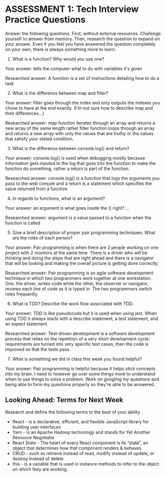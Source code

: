 # ASSESSMENT 1: Tech Interview Practice Questions

Answer the following questions. First, without external resources. Challenge yourself to answer from memory. Then, research the question to expand on your answer. Even if you feel you have answered the question completely on your own, there is always something more to learn.   

1. What is a function? Why would you use one?

  Your answer: tells the computer what to do with variables it's given

  Researched answer: A function is a set of instructions detailing how to do a task



2. What is the difference between map and filter?

  Your answer: filter goes through the index and only outputs the indexes you chose to have at the end exactly. (I'm not sure how to describe map and their differences...)

  Researched answer: map function iterates through an array and returns a new array of the same length rather filter function loops through an array and returns a new array with only the values that are truthy or the values that satisfy your stated condition.



3. What is the difference between console.log() and return?

  Your answer: console.log() is used when debugging mostly because information gets inputed to the log that goes into the function to make the function do something, rather a return is part of the function.

  Researched answer: console.log() is a function that logs the arguments you pass to the web console and a return is a statement which specifies the value returned from a function



4. In regards to functions, what is an argument?

  Your answer: an argument is what goes inside the () right?....

  Researched answer: argument is a value passed to a function when the function is called



5. Give a brief description of proper pair programming techniques. What are the roles of each person?

  Your answer: Pair programming is when there are 2 people working on one project with 2 monitors at the same time. There is a driver who will be thinking and doing the steps that are right ahead and there is a navigator that will be looking and making the overall picture is getting done correctly.

  Researched answer: Pair programming is an agile software development technique in which two programmers work together at one workstation. One, the driver, writes code while the other, the observer or navigator, reviews each line of code as it is typed in. The two programmers switch roles frequently



6. What is TDD? Describe the work flow associated with TDD.

  Your answer: TDD is like pseudocode but it is used when using jest. When using TDD it always starts with a describe statement, a test statement, and an expect statement.

  Researched answer: Test-driven development is a software development process that relies on the repetition of a very short development cycle: requirements are turned into very specific test cases, then the code is improved so that the tests pass.



7. What is something we did in class this week you found helpful?  

  Your answer: Pair programming is helpful because it helps stick concepts into my brain. I need to however go over some things more to understand when to use things to solve a problem. Work on googling my questions and being able to form my questions properly so they're able to be answered.



## Looking Ahead: Terms for Next Week

Research and define the following terms to the best of your ability.

- React - is a declarative, efficient, and flexible JavaScript library for building user interfaces
- Yarn - is an Apache Hadoop technology and stands for Yet Another Resource Negotiator
- React State - The heart of every React component is its “state”, an object that determines how that component renders & behaves
- CRUD - such as retrieve instead of read, modify instead of update, or destroy instead of delete
- this - is a variable that is used in instance methods to refer to the object on which they are working. 
